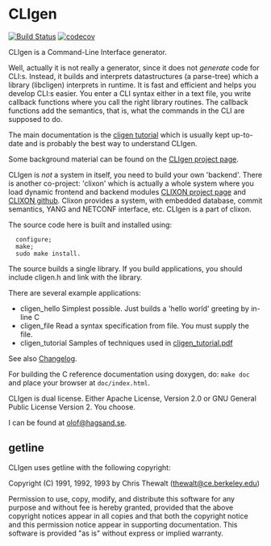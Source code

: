 # CLIgen

[![Build Status](https://github.com/clicon/cligen/actions/workflows/ci.yml/badge.svg)](https://github.com/clicon/cligen/actions/workflows/ci.yml) [![codecov](https://codecov.io/gh/clicon/cligen/branch/master/graph/badge.svg?token=6HXN51SARU)](https://codecov.io/gh/clicon/cligen)

CLIgen is a Command-Line Interface generator.

Well, actually it is not really a generator, since it does
not _generate_ code for CLI:s. Instead, it builds and interprets
datastructures (a parse-tree) which a library (libcligen) interprets
in runtime.  It is fast and efficient and helps you develop CLI:s
easier. You enter a CLI syntax either in a text file, you
write callback functions where you call the right library
routines. The callback functions add the semantics, that is, what the
commands in the CLI are supposed to do. 

The main documentation is the [cligen tutorial](cligen_tutorial.pdf)
which is usually kept up-to-date and is probably the best way to
understand CLIgen.

Some background material can be found on the [CLIgen project page](https://www.cligen.se).

CLIgen is _not_ a system in itself, you need to build your own
'backend'.  There is another co-project: 'clixon' which is
actually a whole system where you load dynamic frontend and backend
modules [CLIXON project page](https://www.clicon.org) and [CLIXON
github](https://github.com/clicon/clixon). Clixon provides a
system, with embedded database, commit semantics, YANG and NETCONF
interface, etc. CLIgen is a part of clixon.

The source code here is built and installed using:
```
  configure;
  make;
  sudo make install.
```

The source builds a single library. If you build applications, you should include cligen.h and link with the library.

There are several example applications:
* cligen_hello Simplest possible. Just builds a 'hello world' greeting by in-line C
* cligen_file Read a syntax specification from file. You must supply the file.
* cligen_tutorial Samples of techniques used in [cligen_tutorial.pdf](cligen_tutorial.pdf)

See also [Changelog](CHANGELOG.md).

For building the C reference documentation using doxygen, do: `make doc` and place your browser at `doc/index.html`.

CLIgen is dual license. Either Apache License, Version 2.0 or GNU
General Public License Version 2. You choose.

I can be found at olof@hagsand.se.

## getline

CLIgen uses getline with the following copyright:

Copyright (C) 1991, 1992, 1993 by Chris Thewalt (thewalt@ce.berkeley.edu)

Permission to use, copy, modify, and distribute this software 
for any purpose and without fee is hereby granted, provided
that the above copyright notices appear in all copies and that both the
copyright notice and this permission notice appear in supporting
documentation.  This software is provided "as is" without express or
implied warranty.


